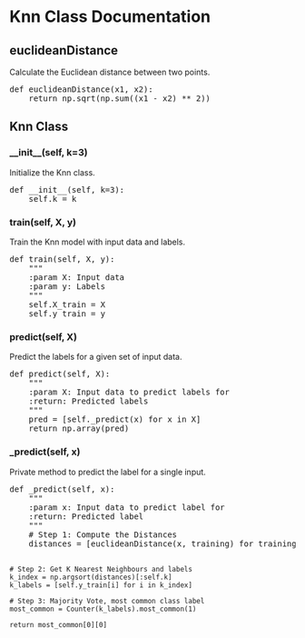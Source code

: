 <h1>Knn Class Documentation</h1>

<h2>euclideanDistance</h2>
<p>Calculate the Euclidean distance between two points.</p>
<pre>
def euclideanDistance(x1, x2):
    return np.sqrt(np.sum((x1 - x2) ** 2))
</pre>

<h2>Knn Class</h2>

<h3>__init__(self, k=3)</h3>
<p>Initialize the Knn class.</p>
<pre>
def __init__(self, k=3):
    self.k = k
</pre>

<h3>train(self, X, y)</h3>
<p>Train the Knn model with input data and labels.</p>
<pre>
def train(self, X, y):
    """
    :param X: Input data
    :param y: Labels
    """
    self.X_train = X
    self.y_train = y
</pre>

<h3>predict(self, X)</h3>
<p>Predict the labels for a given set of input data.</p>
<pre>
def predict(self, X):
    """
    :param X: Input data to predict labels for
    :return: Predicted labels
    """
    pred = [self._predict(x) for x in X]
    return np.array(pred)
</pre>

<h3>_predict(self, x)</h3>
<p>Private method to predict the label for a single input.</p>
<pre>
def _predict(self, x):
    """
    :param x: Input data to predict label for
    :return: Predicted label
    """
    # Step 1: Compute the Distances
    distances = [euclideanDistance(x, training) for training in self.X_train]

    # Step 2: Get K Nearest Neighbours and labels
    k_index = np.argsort(distances)[:self.k]
    k_labels = [self.y_train[i] for i in k_index]

    # Step 3: Majority Vote, most common class label
    most_common = Counter(k_labels).most_common(1)

    return most_common[0][0]
</pre>

</body>